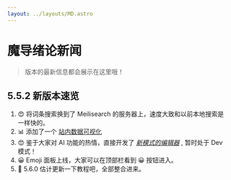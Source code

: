```yaml
---
layout: ../layouts/MD.astro
---
```


# 魔导绪论新闻

> 版本的最新信息都会展示在这里哦！

## 5.5.2 新版本速览

1. 😍 将词条搜索换到了 Meilisearch 的服务器上，速度大致和以前本地搜索是一样快的。
2. 📊 添加了一个 [站内数据可视化](./status)
3. 😍 鉴于大家对 AI 功能的热情，直接开发了 [_新模式的编辑器_](./writer) , 暂时处于 Dev 模式！
4. 😀 Emoji 面板上线，大家可以在顶部栏看到 😀 按钮进入。
5. 📕 5.6.0 估计更新一下教程吧，全部整合进来。
